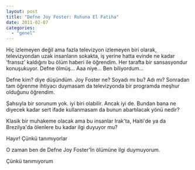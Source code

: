 ```yaml
---
layout: post
title: "Defne Joy Foster: Ruhuna El Fatiha"
date: 2011-02-07
categories: 
  - "genel"
---
```


Hiç izlemeyen değil ama fazla televizyon izlemeyen biri olarak, televizyondan uzak insanların sokakta, iş yerine hatta evinde ne kadar ‘fransız’ kaldığını bu ölüm haberi ile öğrendim. Her tarafta bir sansasyondur konuşukuyor. Defne ölmüş… Aaa niye… Ben biliyordum…  
  
Defne kim? diye düşündüm. Joy Foster ne? Soyadı mı bu? Adı mı? Sonradan tam öğrenme ihtiyacı duymasam da televizyonda bir programda meşhur olduğunu öğrendim.  
  
Şahsıyla bir sorunum yok. iyi biri olabilir. Ancak iyi de. Bundan bana ne diyecek kadar sert ifade kullanmasam da bunun abartılacak yönü nedir?  
  
Klasik bir muhakeme olacak ama bu insanlar Irak'ta, Haiti'de ya da Brezilya'da ölenlere bu kadar ilgi duyuyor mu?  
  
Hayır! Çünkü tanımıyorlar  
  
O zaman ben de Defne Joy Foster'İn ölümüne ilgi duymuyorum.  
  
Çünkü tanımıyorum
